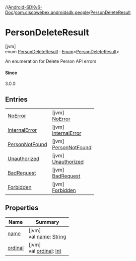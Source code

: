 //[Android-SDKv6-Doc](../../../index.md)/[com.ciscowebex.androidsdk.people](../index.md)/[PersonDeleteResult](index.md)

# PersonDeleteResult

[jvm]\
enum [PersonDeleteResult](index.md) : [Enum](https://kotlinlang.org/api/latest/jvm/stdlib/kotlin/-enum/index.html)&lt;[PersonDeleteResult](index.md)&gt; 

An enumeration for Delete Person API errors

#### Since

3.0.0

## Entries

| | |
|---|---|
| [NoError](-no-error/index.md) | [jvm]<br>[NoError](-no-error/index.md) |
| [InternalError](-internal-error/index.md) | [jvm]<br>[InternalError](-internal-error/index.md) |
| [PersonNotFound](-person-not-found/index.md) | [jvm]<br>[PersonNotFound](-person-not-found/index.md) |
| [Unauthorized](-unauthorized/index.md) | [jvm]<br>[Unauthorized](-unauthorized/index.md) |
| [BadRequest](-bad-request/index.md) | [jvm]<br>[BadRequest](-bad-request/index.md) |
| [Forbidden](-forbidden/index.md) | [jvm]<br>[Forbidden](-forbidden/index.md) |

## Properties

| Name | Summary |
|---|---|
| [name](../../com.ciscowebex.androidsdk.team/-list-team-membership-result/-bad-request/index.md#-372974862%2FProperties%2F-411797461) | [jvm]<br>val [name](../../com.ciscowebex.androidsdk.team/-list-team-membership-result/-bad-request/index.md#-372974862%2FProperties%2F-411797461): [String](https://kotlinlang.org/api/latest/jvm/stdlib/kotlin/-string/index.html) |
| [ordinal](../../com.ciscowebex.androidsdk.team/-list-team-membership-result/-bad-request/index.md#-739389684%2FProperties%2F-411797461) | [jvm]<br>val [ordinal](../../com.ciscowebex.androidsdk.team/-list-team-membership-result/-bad-request/index.md#-739389684%2FProperties%2F-411797461): [Int](https://kotlinlang.org/api/latest/jvm/stdlib/kotlin/-int/index.html) |
